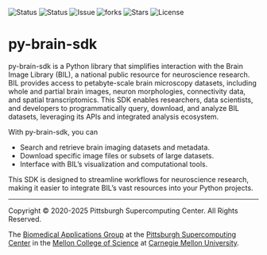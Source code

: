 ![Status](https://github.com/brain-image-library/py-brain-sdk/actions/workflows/main.yml/badge.svg)
![Status](https://github.com/brain-image-library/py-brain-sdk/actions/workflows/pretty.yml/badge.svg)
![Issue](https://img.shields.io/github/issues/brain-image-library/py-brain-sdk)
![forks](https://img.shields.io/github/forks/brain-image-library/py-brain-sdk)
![Stars](https://img.shields.io/github/stars/brain-image-library/py-brain-sdk)
![License](https://img.shields.io/github/license/brain-image-library/py-brain-sdk)

# py-brain-sdk

py-brain-sdk is a Python library that simplifies interaction with the Brain Image Library (BIL), a national public resource for neuroscience research. BIL provides access to petabyte-scale brain microscopy datasets, including whole and partial brain images, neuron morphologies, connectivity data, and spatial transcriptomics. This SDK enables researchers, data scientists, and developers to programmatically query, download, and analyze BIL datasets, leveraging its APIs and integrated analysis ecosystem.

With py-brain-sdk, you can

* Search and retrieve brain imaging datasets and metadata.
* Download specific image files or subsets of large datasets.
* Interface with BIL’s visualization and computational tools.

This SDK is designed to streamline workflows for neuroscience research, making it easier to integrate BIL’s vast resources into your 
Python projects.

---
Copyright © 2020-2025 Pittsburgh Supercomputing Center. All Rights Reserved.

The [Biomedical Applications Group](https://www.psc.edu/biomedical-applications/) at the [Pittsburgh Supercomputing Center](http://www.psc.edu) in the [Mellon College of Science](https://www.cmu.edu/mcs/) at [Carnegie Mellon University](http://www.cmu.edu).
